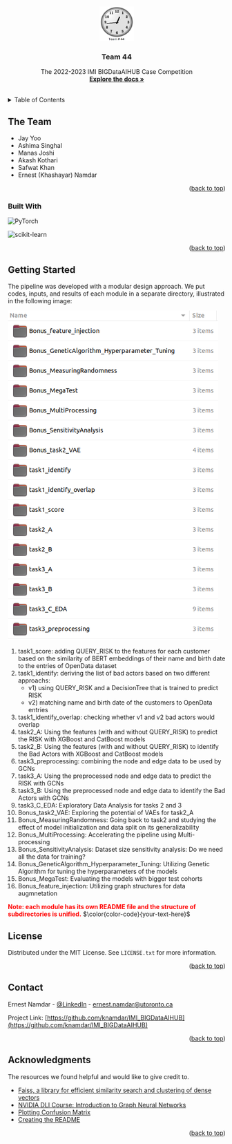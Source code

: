 <!-- Source: https://github.com/othneildrew/Best-README-Template/pull/73 -->
<a name="readme-top"></a>


<!-- PROJECT SHIELDS -->
<!--
*** I'm using markdown "reference style" links for readability.
*** Reference links are enclosed in brackets [ ] instead of parentheses ( ).
*** See the bottom of this document for the declaration of the reference variables
*** for contributors-url, forks-url, etc. This is an optional, concise syntax you may use.
*** https://www.markdownguide.org/basic-syntax/#reference-style-links
-->


<!-- PROJECT LOGO -->
<br />
<div align="center">
  <a href="https://github.com/knamdar/IMI_BIGDataAIHUB">
    <img src="images/logo.png" alt="Logo" width="80" height="80">
  </a>

  <h3 align="center">Team 44</h3>

  <p align="center">
    The 2022-2023 IMI BIGDataAIHUB Case Competition
    <br />
    <a href="https://github.com/knamdar/IMI_BIGDataAIHUB/tree/master/documents"><strong>Explore the docs »</strong></a>
    <br />
    <br />
  </p>
</div>



<!-- TABLE OF CONTENTS -->
<details>
  <summary>Table of Contents</summary>
  <ol>
    <li>
      <a href="#the-team">The Team</a>
    </li>
    <li>
      <a href="#getting-started">Getting Started</a>
    </li>
    <li><a href="#license">License</a></li>
    <li><a href="#contact">Contact</a></li>
    <li><a href="#acknowledgments">Acknowledgments</a></li>
  </ol>
</details>


<!-- ABOUT THE PROJECT -->
## The Team

* Jay Yoo
* Ashima Singhal
* Manas Joshi
* Akash Kothari
* Safwat Khan
* Ernest (Khashayar) Namdar



<p align="right">(<a href="#readme-top">back to top</a>)</p>



### Built With

![PyTorch][pytoch]

![scikit-learn](https://img.shields.io/badge/scikit--learn-%23F7931E.svg?style=for-the-badge&logo=scikit-learn&logoColor=white)

<p align="right">(<a href="#readme-top">back to top</a>)</p>



<!-- GETTING STARTED -->
## Getting Started

The pipeline was developed with a modular design approach. We put codes, inputs, and results of each module in a separate directory, illustrated in the following image:

![Product Name Screen Shot][product-screenshot]

1. task1_score: adding QUERY_RISK to the features for each customer based on the similarity of BERT embeddings of their name and birth date to the entries of OpenData dataset
2. task1_identify: deriving the list of bad actors based on two different approachs: 
    + v1) using QUERY_RISK and a DecisionTree that is trained to predict RISK 
    + v2) matching name and birth date of the customers to OpenData entries
3. task1_identify_overlap: checking whether v1 and v2 bad actors would overlap
4. task2_A: Using the features (with and without QUERY_RISK) to predict the RISK with XGBoost and CatBoost models
5. task2_B: Using the features (with and without QUERY_RISK) to identify the Bad Actors with XGBoost and CatBoost models
6. task3_preprocessing: combining the node and edge data to be used by GCNs
7. task3_A: Using the preprocessed node and edge data to predict the RISK with GCNs
8. task3_B: Using the preprocessed node and edge data to identify the Bad Actors with GCNs
9. task3_C_EDA: Exploratory Data Analysis for tasks 2 and 3
10. Bonus_task2_VAE: Exploring the potential of VAEs for task2_A
11. Bonus_MeasuringRandomness: Going back to task2 and studying the effect of model initialization and data split on its generalizability
12. Bonus_MultiProcessing: Accelerating the pipeline using Multi-processing
13. Bonus_SensitivityAnalysis: Dataset size sensitivity analysis: Do we need all the data for training?
14. Bonus_GeneticAlgorithm_Hyperparameter_Tuning: Utilizing Genetic Algorithm for tuning the hyperparameters of the models
15. Bonus_MegaTest: Evaluating the models with bigger test cohorts
16. Bonus_feature_injection: Utilizing graph structures for data augmnetation

<span style="color:red">**Note: each module has its own README file and the structure of subdirectories is unified.**</span>
$\color{color-code}{your-text-here}$

<!-- LICENSE -->
## License

Distributed under the MIT License. See `LICENSE.txt` for more information.

<p align="right">(<a href="#readme-top">back to top</a>)</p>



<!-- CONTACT -->
## Contact

Ernest Namdar - [@LinkedIn](https://www.linkedin.com/in/ernest-namdar/) - ernest.namdar@utoronto.ca

Project Link: [https://github.com/knamdar/IMI_BIGDataAIHUB](https://github.com/knamdar/IMI_BIGDataAIHUB)

<p align="right">(<a href="#readme-top">back to top</a>)</p>



<!-- ACKNOWLEDGMENTS -->
## Acknowledgments

The resources we found helpful and would like to give credit to.

* [Faiss, a library for efficient similarity search and clustering of dense vectors](https://github.com/facebookresearch/faiss)
* [NVIDIA DLI Course: Introduction to Graph Neural Networks](https://courses.nvidia.com/courses/course-v1:DLI+S-FX-05+V1/)
* [Plotting Confusion Matrix](https://github.com/DTrimarchi10/confusion_matrix/)
* [Creating the README](https://github.com/othneildrew/Best-README-Template)


<p align="right">(<a href="#readme-top">back to top</a>)</p>



<!-- MARKDOWN LINKS & IMAGES -->
<!-- https://www.markdownguide.org/basic-syntax/#reference-style-links -->

[product-screenshot]: images/screenshot.png
[pytoch-url]: https://pytorch.org
[pytoch]: https://img.shields.io/badge/PyTorch-EE4C2C.svg?style=for-the-badge&logo=PyTorch&logoColor=white
[scikit-learn-url]: https://scikit-learn.org
[scikit-learn]: https://img.shields.io/badge/scikitlearn-F7931E.svg?style=for-the-badge&logo=scikit-learn&logoColor=white

